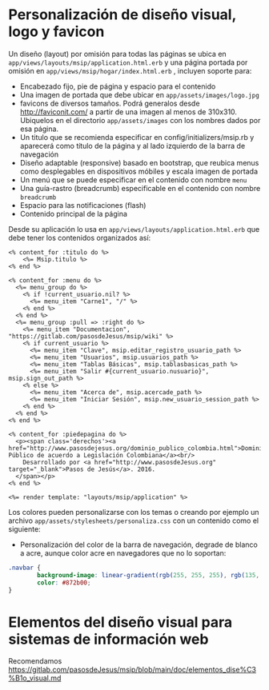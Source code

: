 # Personalización de diseño visual, logo y favicon

Un diseño (layout) por omisión para todas las páginas se ubica en ```app/views/layouts/msip/application.html.erb``` y una página portada por omisión en `app/views/msip/hogar/index.html.erb` , incluyen soporte para:
* Encabezado fijo, pie de página y espacio para el contenido
* Una imagen de portada que debe ubicar en `app/assets/images/logo.jpg`
* favicons de diversos tamaños. Podrá generalos desde http://faviconit.com/ a partir de una imagen al menos de 310x310.  Ubiquelos en el directorio ```app/assets/images``` con los nombres dados por esa página.
* Un titulo que se recomienda especificar en config/initializers/msip.rb y aparecerá como título de la página y al lado izquierdo de la barra de navegación
* Diseño adaptable (responsive) basado en bootstrap, que reubica menus como desplegables en dispositivos móbiles y escala imagen de portada
* Un menú que se puede especificar en el contenido con nombre ```menu```
* Una guía-rastro (breadcrumb) especificable en el contenido con nombre ```breadcrumb```
* Espacio para las notificaciones (flash)
* Contenido principal de la página

Desde su aplicación lo usa en ```app/views/layouts/application.html.erb``` que debe tener los contenidos organizados así:

```
<% content_for :titulo do %>
    <%= Msip.titulo %>
<% end %>

<% content_for :menu do %>
  <%= menu_group do %>
    <% if !current_usuario.nil? %>
      <%= menu_item "Carne1", "/" %>
    <% end %>
  <% end %>
  <%= menu_group :pull => :right do %>
    <%= menu_item "Documentacion", "https://gitlab.com/pasosdeJesus/msip/wiki" %>
    <% if current_usuario %>
      <%= menu_item "Clave", msip.editar_registro_usuario_path %>
      <%= menu_item "Usuarios", msip.usuarios_path %>
      <%= menu_item "Tablas Básicas", msip.tablasbasicas_path %>
      <%= menu_item "Salir #{current_usuario.nusuario}", msip.sign_out_path %>
    <% else %>
      <%= menu_item "Acerca de", msip.acercade_path %>
      <%= menu_item "Iniciar Sesión", msip.new_usuario_session_path %> 
    <% end %>
  <% end %>
<% end %>

<% content_for :piedepagina do %>
  <p><span class='derechos'><a href="http://www.pasosdejesus.org/dominio_publico_colombia.html">Dominio Público de acuerdo a Legislación Colombiana</a><br/>
    Desarrollado por <a href="http://www.pasosdeJesus.org" target="_blank">Pasos de Jesús</a>. 2016. 
  </span></p>
<% end %>

<%= render template: "layouts/msip/application" %>
```


Los colores pueden personalizarse con los temas o creando por ejemplo un archivo  ```app/assets/stylesheets/personaliza.css``` con un contenido como el siguiente:

* Personalización del color de la barra de navegación, degrade de blanco a acre, aunque color acre en navegadores que no lo soportan:
```css
.navbar {
        background-image: linear-gradient(rgb(255, 255, 255), rgb(135, 43, 0));
        color: #872b00;
}
```

# Elementos del diseño visual para sistemas de información web

Recomendamos https://gitlab.com/pasosdeJesus/msip/blob/main/doc/elementos_dise%C3%B1o_visual.md
